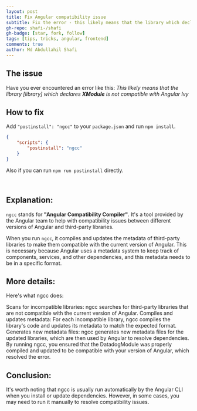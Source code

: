 ```yaml
---
layout: post
title: Fix Angular compatibility issue
subtitle: Fix the error - this likely means that the library which declares ThemesModule is not compatible with Angular Ivy
gh-repo: shafi-/shafi
gh-badge: [star, fork, follow]
tags: [tips, tricks, angular, frontend]
comments: true
author: Md Abdullahil Shafi
---
```


## The issue

Have you ever encountered an error like this:
*This likely means that the library [library] which declares **XModule** is not compatible with Angular Ivy*

## How to fix
Add `"postinstall": "ngcc"` to your `package.json` and run `npm install`.

```json
{
    "scripts": {
        "postinstall": "ngcc"
    }
}
```

Also if you can run `npm run postinstall` directly.

<br>

## Explanation:
`ngcc` stands for **"Angular Compatibility Compiler"**. It's a tool provided by the Angular team to help with compatibility issues between different versions of Angular and third-party libraries.

When you run `ngcc`, it compiles and updates the metadata of third-party libraries to make them compatible with the current version of Angular. This is necessary because Angular uses a metadata system to keep track of components, services, and other dependencies, and this metadata needs to be in a specific format.

## More details:
Here's what ngcc does:

Scans for incompatible libraries: ngcc searches for third-party libraries that are not compatible with the current version of Angular.
Compiles and updates metadata: For each incompatible library, ngcc compiles the library's code and updates its metadata to match the expected format.
Generates new metadata files: ngcc generates new metadata files for the updated libraries, which are then used by Angular to resolve dependencies.
By running ngcc, you ensured that the DatadogModule was properly compiled and updated to be compatible with your version of Angular, which resolved the error.

## Conclusion:
It's worth noting that ngcc is usually run automatically by the Angular CLI when you install or update dependencies. However, in some cases, you may need to run it manually to resolve compatibility issues.

